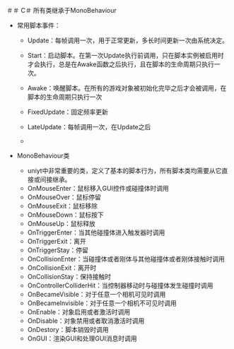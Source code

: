 ＃＃ C＃
所有类继承于MonoBehaviour

  * 常用脚本事件：
 
     * Update：每帧调用一次，用于正常更新，多长时间更新一次由系统决定。

     * Start：启动脚本。在第一次Update执行前调用，只在脚本实例被启用时才会执行，总是在Awake函数之后执行，且在脚本的生命周期只执行一次。

     * Awake：唤醒脚本。在所有的游戏对象被初始化完毕之后才会被调用，在脚本的生命周期只执行一次

     * FixedUpdate：固定频率更新

     * LateUpdate：每帧调用一次，在Update之后
     * 
 
 * MonoBehaviour类

      * uniyt中非常重要的类，定义了基本的脚本行为，所有脚本类均需要从它直接或间接继承。
      * OnMouseEnter：鼠标移入GUI控件或碰撞体时调用
      * OnMouseOver：鼠标停留
      * OnMouseExit：鼠标移除
      * OnMouseDown：鼠标按下
      * OnMouseUp：鼠标释放
      * OnTriggerEnter：当其他碰撞体进入触发器时调用
      * OnTriggerExit：离开
      * OnTriggerStay：停留
      * OnCollisionEnter：当碰撞体或者刚体与其他碰撞体或者刚体接触时调用
      * OnCollisionExit：离开时
      * OnCollisionStay：保持接触时
      * OnControllerColliderHit：当控制器移动时与碰撞体发生碰撞时调用
      * OnBecameVisible：对于任意一个相机可见时调用
      * OnBecameInvisible：对于任意一个相机不可见时调用
      * OnEnable：对象启用或者激活时调用
      * OnDisable：对象禁用或者取消激活时调用
      * OnDestory：脚本销毁时调用
      * OnGUI：渲染GUI和处理GUI消息时调用
